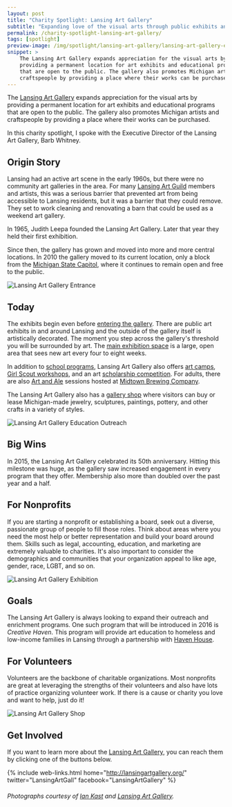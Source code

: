 ```yaml
---
layout: post
title: "Charity Spotlight: Lansing Art Gallery"
subtitle: "Expanding love of the visual arts through public exhibits and education."
permalink: /charity-spotlight-lansing-art-gallery/
tags: [spotlight]
preview-image: /img/spotlight/lansing-art-gallery/lansing-art-gallery-education.jpg
snippet: >
    The Lansing Art Gallery expands appreciation for the visual arts by
    providing a permanent location for art exhibits and educational programs
    that are open to the public. The gallery also promotes Michigan artists and
    craftspeople by providing a place where their works can be purchased.
---
```


The [Lansing Art Gallery][1] expands appreciation for the visual arts by providing a permanent location for art exhibits and educational programs that are open to the public. The gallery also promotes Michigan artists and craftspeople by providing a place where their works can be purchased.

In this charity spotlight, I spoke with the Executive Director of the Lansing Art Gallery, Barb Whitney.

## Origin Story

Lansing had an active art scene in the early 1960s, but there were no community art galleries in the area. For many [Lansing Art Guild][14] members and artists, this was a serious barrier that prevented art from being accessible to Lansing residents, but it was a barrier that they could remove. They set to work cleaning and renovating a barn that could be used as a weekend art gallery. 

In 1965, Judith Leepa founded the Lansing Art Gallery. Later that year they held their first exhibition.

Since then, the gallery has grown and moved into more and more central locations. In 2010 the gallery moved to its current location, only a block from the [Michigan State Capitol][15], where it continues to remain open and free to the public.

![][19]

## Today

The exhibits begin even before [entering the gallery][11]. There are public art exhibits in and around Lansing and the outside of the gallery itself is artistically decorated. The moment you step across the gallery's threshold you will be surrounded by art. The [main exhibition space][12] is a large, open area that sees new art every four to eight weeks.

In addition to [school programs][5], Lansing Art Gallery also offers [art camps][6], [Girl Scout workshops][7], and an art [scholarship competition][8]. For adults, there are also [Art and Ale][9] sessions hosted at [Midtown Brewing Company][10].

The Lansing Art Gallery also has a [gallery shop][13] where visitors can buy or lease Michigan-made jewelry, sculptures, paintings, pottery, and other crafts in a variety of styles.

![][16]

## Big Wins

In 2015, the Lansing Art Gallery celebrated its 50th anniversary. Hitting this milestone was huge, as the gallery saw increased engagement in every program that they offer. Membership also more than doubled over the past year and a half.

## For Nonprofits

If you are starting a nonprofit or establishing a board, seek out a diverse, passionate group of people to fill those roles. Think about areas where you need the most help or better representation and build your board around them. Skills such as legal, accounting, education, and marketing are extremely valuable to charities. It's also important to consider the demographics and communities that your organization appeal to like age, gender, race, LGBT, and so on.

![][17]

## Goals

The Lansing Art Gallery is always looking to expand their outreach and enrichment programs. One such program that will be introduced in 2016 is *Creative Haven*. This program will provide art education to homeless and low-income families in Lansing through a partnership with [Haven House][4].

## For Volunteers

Volunteers are the backbone of charitable organizations. Most nonprofits are great at leveraging the strengths of their volunteers and also have lots of practice organizing volunteer work. If there is a cause or charity you love and want to help, just do it!

![][18]

## Get Involved

If you want to learn more about the [Lansing Art Gallery][1], you can reach them by clicking one of the buttons below.

{% include web-links.html home="http://lansingartgallery.org/" twitter="LansingArtGall" facebook="LansingArtGallery" %}

###### Photographs courtesy of [Ian Kast][3] and [Lansing Art Gallery][1].



[1]: http://lansingartgallery.org/ "Lansing Art Gallery Homepage"
[2]: https://www.facebook.com/LansingArtGallery "Lansing Art Gallery on Facebook"
[3]: https://twitter.com/MrIanKast "Ian Kast on Twitter"
[4]: http://www.havenhouseel.org/ "Haven House Homepage"
[5]: http://lansingartgallery.org/in-school-and-after-school/ "Lansing Art Gallery School Programs"
[6]: http://lansingartgallery.org/summer-art-camp/ "Lansing Art Gallery Art Camp"
[7]: http://lansingartgallery.org/girl-scout-workshops/ "Lansing Art Gallery Girl Scout Workshops"
[8]: http://lansingartgallery.org/art-scholarship-alert/ "Lansing Art Gallery Scholarship Competition"
[9]: http://lansingartgallery.org/artandale/ "Lansing Art Gallery Art and Ale"
[10]: http://www.midtownbrewingco.com/ "Midtown Brewing Company Homepage"
[11]: http://lansingartgallery.org/virtual-tour/ "Lansing Art Gallery Virtual Tour"
[12]: http://lansingartgallery.org/exhibitions/ "Lansing Art Gallery Exhibitions"
[13]: http://lansingartgallery.org/gallery-shop/ "Lansing Art Gallery Shop"
[14]: http://midmichiganartguild.org/ "Mid-Michigan Art Guild"
[15]: http://www.michigan.org/property/state-capitol-building/ "Michigan State Capitol"
[16]: /img/spotlight/lansing-art-gallery/lansing-art-gallery-education.jpg "Lansing Art Gallery Education Outreach"
[17]: /img/spotlight/lansing-art-gallery/lansing-art-gallery-exhibit.jpg "Lansing Art Gallery Exhibition"
[18]: /img/spotlight/lansing-art-gallery/lansing-art-gallery-shop.jpg "Lansing Art Gallery Shop"
[19]: /img/spotlight/lansing-art-gallery/lansing-art-gallery-entrance.jpg "Lansing Art Gallery Entrance"
